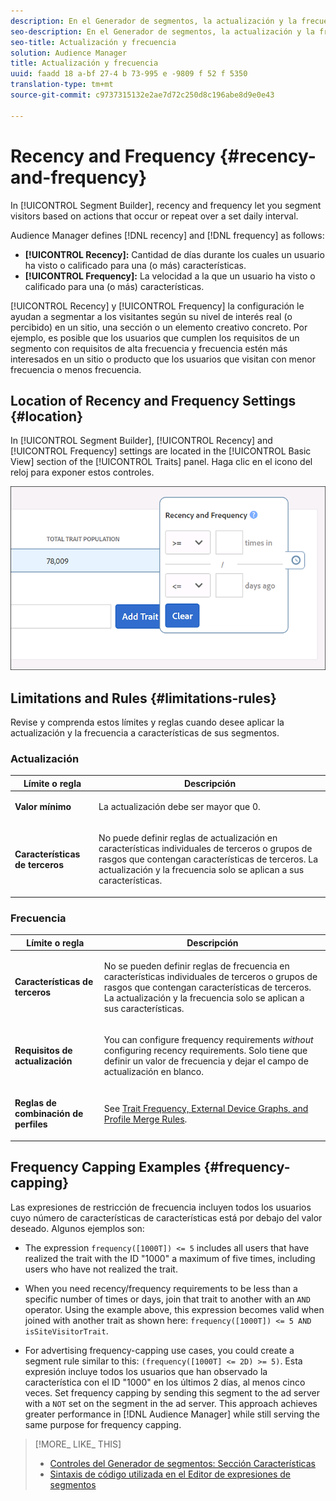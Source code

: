 ```yaml
---
description: En el Generador de segmentos, la actualización y la frecuencia permiten segmentar a los visitantes en función de las acciones que se produzcan o repitan durante un intervalo diario establecido.
seo-description: En el Generador de segmentos, la actualización y la frecuencia permiten segmentar a los visitantes en función de las acciones que se produzcan o repitan durante un intervalo diario establecido.
seo-title: Actualización y frecuencia
solution: Audience Manager
title: Actualización y frecuencia
uuid: faadd 18 a-bf 27-4 b 73-995 e -9809 f 52 f 5350
translation-type: tm+mt
source-git-commit: c9737315132e2ae7d72c250d8c196abe8d9e0e43

---
```



# Recency and Frequency {#recency-and-frequency}

In [!UICONTROL Segment Builder], recency and frequency let you segment visitors based on actions that occur or repeat over a set daily interval.

Audience Manager defines [!DNL recency] and [!DNL frequency] as follows:

* **[!UICONTROL Recency]:** Cantidad de días durante los cuales un usuario ha visto o calificado para una (o más) características.
* **[!UICONTROL Frequency]:** La velocidad a la que un usuario ha visto o calificado para una (o más) características.

[!UICONTROL Recency] y [!UICONTROL Frequency] la configuración le ayudan a segmentar a los visitantes según su nivel de interés real (o percibido) en un sitio, una sección o un elemento creativo concreto. Por ejemplo, es posible que los usuarios que cumplen los requisitos de un segmento con requisitos de alta frecuencia y frecuencia estén más interesados en un sitio o producto que los usuarios que visitan con menor frecuencia o menos frecuencia.

## Location of Recency and Frequency Settings {#location}

In [!UICONTROL Segment Builder], [!UICONTROL Recency] and [!UICONTROL Frequency] settings are located in the [!UICONTROL Basic View] section of the [!UICONTROL Traits] panel. Haga clic en el icono del reloj para exponer estos controles.

![](assets/recency_frequency.png)

## Limitations and Rules {#limitations-rules}

Revise y comprenda estos límites y reglas cuando desee aplicar la actualización y la frecuencia a características de sus segmentos.

### Actualización

<table id="table_026064124C694D75B7A960457D50170B"> 
 <thead> 
  <tr> 
   <th colname="col1" class="entry"> Límite o regla </th> 
   <th colname="col2" class="entry"> Descripción </th> 
  </tr> 
 </thead>
 <tbody> 
  <tr> 
   <td colname="col1"> <p> <b>Valor mínimo</b> </p> </td> 
   <td colname="col2"> <p>La actualización debe ser mayor que 0. </p> </td> 
  </tr> 
  <tr> 
   <td colname="col1"> <p> <b>Características de terceros</b> </p> </td> 
   <td colname="col2"> <p>No puede definir reglas de actualización en características individuales de terceros o grupos de rasgos que contengan características de terceros. La actualización y la frecuencia solo se aplican a sus características. </p> </td> 
  </tr> 
 </tbody> 
</table>

### Frecuencia

<table id="table_EBD621D26C8B4D03933E8C0753C892A7"> 
 <thead> 
  <tr> 
   <th colname="col1" class="entry"> Límite o regla </th> 
   <th colname="col2" class="entry"> Descripción </th> 
  </tr> 
 </thead>
 <tbody> 
  <tr> 
   <td colname="col1"> <p> <b>Características de terceros</b> </p> </td> 
   <td colname="col2"> <p>No se pueden definir reglas de frecuencia en características individuales de terceros o grupos de rasgos que contengan características de terceros. La actualización y la frecuencia solo se aplican a sus características. </p> </td> 
  </tr> 
  <tr> 
   <td colname="col1"> <p> <b>Requisitos de actualización</b> </p> </td> 
   <td colname="col2"> <p>You can configure frequency requirements <i>without</i> configuring recency requirements. Solo tiene que definir un valor de frecuencia y dejar el campo de actualización en blanco. </p> </td> 
  </tr> 
  <tr> 
   <td colname="col1"> <p><b>Reglas de combinación de perfiles</b> </p> </td> 
   <td colname="col2"> <p>See <a href="../../faq/faq-profile-merge.md#trait-freq-device-rules"> Trait Frequency, External Device Graphs, and Profile Merge Rules</a>. </p> </td> 
  </tr> 
 </tbody> 
</table>

## Frequency Capping Examples {#frequency-capping}

Las expresiones de restricción de frecuencia incluyen todos los usuarios cuyo número de características de características está por debajo del valor deseado. Algunos ejemplos son:

* The expression `frequency([1000T]) <= 5` includes all users that have realized the trait with the ID "1000" a maximum of five times, including users who have not realized the trait.
* When you need recency/frequency requirements to be less than a specific number of times or days, join that trait to another with an `AND` operator. Using the example above, this expression becomes valid when joined with another trait as shown here: `frequency([1000T]) <= 5 AND isSiteVisitorTrait`.

* For advertising frequency-capping use cases, you could create a segment rule similar to this: `(frequency([1000T] <= 2D) >= 5)`. Esta expresión incluye todos los usuarios que han observado la característica con el ID "1000" en los últimos 2 días, al menos cinco veces. Set frequency capping by sending this segment to the ad server with a `NOT` set on the segment in the ad server. This approach achieves greater performance in [!DNL Audience Manager] while still serving the same purpose for frequency capping.

>[!MORE_ LIKE_ THIS]
>
>* [Controles del Generador de segmentos: Sección Características](../../features/segments/segment-builder.md#segment-builder-controls-traits)
>* [Sintaxis de código utilizada en el Editor de expresiones de segmentos](../../features/segments/segment-code-syntax.md)

